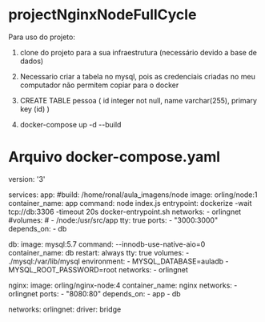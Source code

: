# projectNginxNodeFullCycle

Para uso do projeto:
1. clone do projeto para a sua infraestrutura (necessário devido a base de dados)
2. Necessario criar a tabela no mysql, pois as credenciais criadas no meu computador não permitem copiar para o docker
3. CREATE TABLE pessoa (
    id integer not null,
    name varchar(255),
    primary key (id)
)

4. docker-compose up -d --build


# Arquivo docker-compose.yaml
version: '3'

services:
  app:
    #build:  /home/ronal/aula_imagens/node
    image: orling/node:1
    container_name: app
    command: node index.js
    entrypoint: dockerize -wait tcp://db:3306 -timeout 20s docker-entrypoint.sh
    networks:
      - orlingnet
    #volumes:
    #  - /node:/usr/src/app
    tty: true
    ports:
      - "3000:3000"
    depends_on:
      - db

  db:
    image: mysql:5.7
    command: --innodb-use-native-aio=0
    container_name: db
    restart: always
    tty: true
    volumes: 
      - ./mysql:/var/lib/mysql
    environment:
      - MYSQL_DATABASE=auladb
      - MYSQL_ROOT_PASSWORD=root
    networks:
      - orlingnet

  nginx:
    image: orling/nginx-node:4
    container_name: nginx
    networks:
      - orlingnet
    ports:
      - "8080:80"
    depends_on:
      - app
      - db

networks:
  orlingnet:
    driver: bridge